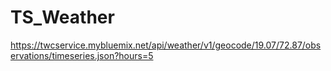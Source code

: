 # TS_Weather
https://twcservice.mybluemix.net/api/weather/v1/geocode/19.07/72.87/observations/timeseries.json?hours=5
